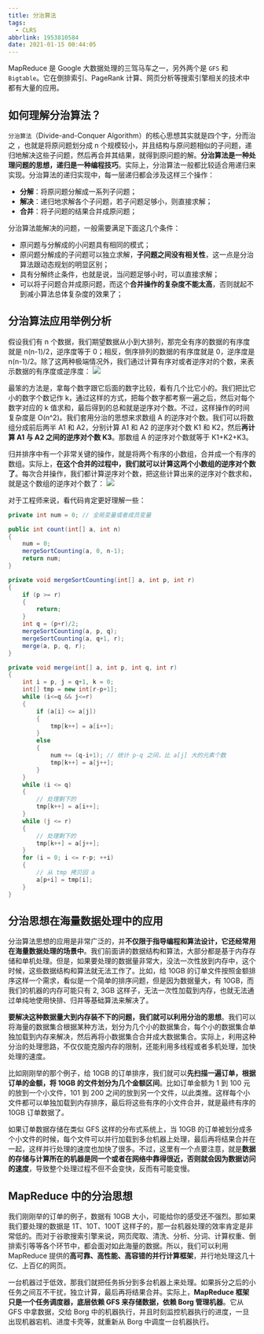 ```yaml
---
title: 分治算法
tags:
  - CLRS
abbrlink: 1953810584
date: 2021-01-15 00:44:05
---
```

MapReduce 是 Google 大数据处理的三驾马车之一，另外两个是 `GFS` 和 `Bigtable`。它在倒排索引、PageRank 计算、网页分析等搜索引擎相关的技术中都有大量的应用。

## 如何理解分治算法？
`分治算法`（Divide-and-Conquer Algorithm）的核心思想其实就是四个字，分而治之 ，也就是将原问题划分成 n 个规模较小，并且结构与原问题相似的子问题，递归地解决这些子问题，然后再合并其结果，就得到原问题的解。**分治算法是一种处理问题的思想，递归是一种编程技巧**。实际上，分治算法一般都比较适合用递归来实现。分治算法的递归实现中，每一层递归都会涉及这样三个操作：
- **分解**：将原问题分解成一系列子问题；
- **解决**：递归地求解各个子问题，若子问题足够小，则直接求解；
- **合并**：将子问题的结果合并成原问题；

分治算法能解决的问题，一般需要满足下面这几个条件：
- 原问题与分解成的小问题具有相同的模式；
- 原问题分解成的子问题可以独立求解，**子问题之间没有相关性**，这一点是分治算法跟动态规划的明显区别；
- 具有分解终止条件，也就是说，当问题足够小时，可以直接求解；
- 可以将子问题合并成原问题，而这个**合并操作的复杂度不能太高**，否则就起不到减小算法总体复杂度的效果了；

<!--more-->
## 分治算法应用举例分析
假设我们有 n 个数据，我们期望数据从小到大排列，那完全有序的数据的有序度就是 n(n-1)/2，逆序度等于 0；相反，倒序排列的数据的有序度就是 0，逆序度是 n(n-1)/2。除了这两种极端情况外，我们通过计算有序对或者逆序对的个数，来表示数据的有序度或逆序度：
![](https://raw.githubusercontent.com/necusjz/p/master/CLRS/geek/230.png)

最笨的方法是，拿每个数字跟它后面的数字比较，看有几个比它小的。我们把比它小的数字个数记作 k，通过这样的方式，把每个数字都考察一遍之后，然后对每个数字对应的 k 值求和，最后得到的总和就是逆序对个数。不过，这样操作的时间复杂度是 O(n^2)。我们套用分治的思想来求数组 A 的逆序对个数。我们可以将数组分成前后两半 A1 和 A2，分别计算 A1 和 A2 的逆序对个数 K1 和 K2，然后**再计算 A1 与 A2 之间的逆序对个数 K3**。那数组 A 的逆序对个数就等于 K1+K2+K3。

归并排序中有一个非常关键的操作，就是将两个有序的小数组，合并成一个有序的数组。实际上，**在这个合并的过程中，我们就可以计算这两个小数组的逆序对个数了**。每次合并操作，我们都计算逆序对个数，把这些计算出来的逆序对个数求和，就是这个数组的逆序对个数了：
![](https://raw.githubusercontent.com/necusjz/p/master/CLRS/geek/231.png)

对于工程师来说，看代码肯定更好理解一些：
```java
private int num = 0; // 全局变量或者成员变量

public int count(int[] a, int n) 
{
    num = 0;
    mergeSortCounting(a, 0, n-1);
    return num;
}

private void mergeSortCounting(int[] a, int p, int r) 
{
    if (p >= r)
    {
        return;
    }
    int q = (p+r)/2;
    mergeSortCounting(a, p, q);
    mergeSortCounting(a, q+1, r);
    merge(a, p, q, r);
}

private void merge(int[] a, int p, int q, int r) 
{
    int i = p, j = q+1, k = 0;
    int[] tmp = new int[r-p+1];
    while (i<=q && j<=r) 
    {
        if (a[i] <= a[j]) 
        {
            tmp[k++] = a[i++];
        } 
        else 
        {
            num += (q-i+1); // 统计 p-q 之间，比 a[j] 大的元素个数
            tmp[k++] = a[j++];
        }
    }
    while (i <= q) 
    { 
        // 处理剩下的
        tmp[k++] = a[i++];
    }
    while (j <= r) 
    { 
        // 处理剩下的
        tmp[k++] = a[j++];
    }
    for (i = 0; i <= r-p; ++i) 
    { 
        // 从 tmp 拷贝回 a
        a[p+i] = tmp[i];
    }
}
```

## 分治思想在海量数据处理中的应用
分治算法思想的应用是非常广泛的，并**不仅限于指导编程和算法设计，它还经常用在海量数据处理的场景中**。我们前面讲的数据结构和算法，大部分都是基于内存存储和单机处理。但是，如果要处理的数据量非常大，没法一次性放到内存中，这个时候，这些数据结构和算法就无法工作了。比如，给 10GB 的订单文件按照金额排序这样一个需求，看似是一个简单的排序问题，但是因为数据量大，有 10GB，而我们的机器的内存可能只有 2, 3GB 这样子，无法一次性加载到内存，也就无法通过单纯地使用快排、归并等基础算法来解决了。

**要解决这种数据量大到内存装不下的问题，我们就可以利用分治的思想**。我们可以将海量的数据集合根据某种方法，划分为几个小的数据集合，每个小的数据集合单独加载到内存来解决，然后再将小数据集合合并成大数据集合。实际上，利用这种分治的处理思路，不仅仅能克服内存的限制，还能利用多线程或者多机处理，加快处理的速度。

比如刚刚举的那个例子，给 10GB 的订单排序，我们就可以**先扫描一遍订单，根据订单的金额，将 10GB 的文件划分为几个金额区间**。比如订单金额为 1 到 100 元的放到一个小文件，101 到 200 之间的放到另一个文件，以此类推。这样每个小文件都可以单独加载到内存排序，最后将这些有序的小文件合并，就是最终有序的 10GB 订单数据了。

如果订单数据存储在类似 GFS 这样的分布式系统上，当 10GB 的订单被划分成多个小文件的时候，每个文件可以并行加载到多台机器上处理，最后再将结果合并在一起，这样并行处理的速度也加快了很多。不过，这里有一个点要注意，就是**数据的存储与计算所在的机器是同一个或者在网络中靠得很近，否则就会因为数据访问的速度**，导致整个处理过程不但不会变快，反而有可能变慢。

## MapReduce 中的分治思想
我们刚刚举的订单的例子，数据有 10GB 大小，可能给你的感受还不强烈。那如果我们要处理的数据是 1T、10T、100T 这样子的，那一台机器处理的效率肯定是非常低的。而对于谷歌搜索引擎来说，网页爬取、清洗、分析、分词、计算权重、倒排索引等等各个环节中，都会面对如此海量的数据。所以，我们可以利用 MapReduce 提供的**高可靠、高性能、高容错的并行计算框架**，并行地处理这几十亿、上百亿的网页。

一台机器过于低效，那我们就把任务拆分到多台机器上来处理。如果拆分之后的小任务之间互不干扰，独立计算，最后再将结果合并。实际上，**MapReduce 框架只是一个任务调度器，底层依赖 GFS 来存储数据，依赖 Borg 管理机器**。它从 GFS 中拿数据，交给 Borg 中的机器执行，并且时刻监控机器执行的进度，一旦出现机器宕机、进度卡壳等，就重新从 Borg 中调度一台机器执行。
